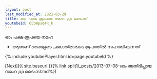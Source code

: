 ```yaml
---
layout: post
last_modified_at: 2021-03-29
title: ഓം പക്ഷ രൂപയെ നമഹ ൧൧ ടൈംസ്
youtubeId: 6EbWpsq4R_k
---
```

 
 
 ഓം പക്ഷ രൂപയെ നമഹ 
 
 -  ആരാണ് ഞങ്ങളുടെ ചങ്ങാതിമാരുടെ രൂപത്തിൽ സഹായിക്കുന്നത് 
 
  
 
  
 
 
 
 
 
 


{% include youtubePlayer.html id=page.youtubeId %}
 
[Next]({{ site.baseurl }}{% link  split1/_posts/2013-07-08-ഓം അതിദീപ്തായ നമഹ ൧൧ ടൈംസ്.md%})
 
